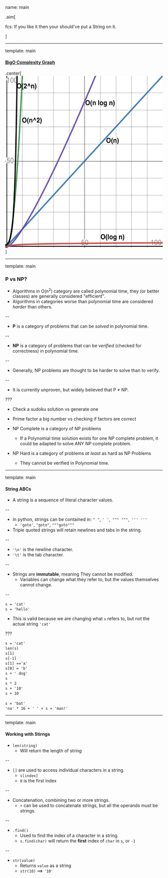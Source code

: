 name: main

.aim[<div>
  fcs: If you like it then your should've put a String on it.
  </div>]

---
template: main

#### [BigO  Complexity Graph](https://www.desmos.com/calculator/qhh3ch612h)

.center[
<img src="img/25_bigo.png" height="550[x]">
]

---
template: main

### P vs NP?
- Algorithms in O(n<sup>2</sup>) category are called polynomial time, they (or better classes) are generally considered "efficient".
- Algorithms in categories worse than polynomial time are considered _harder_ than others.

--
- __P__ is a category of problems that can be _solved_ in polynomial time.

--
- __NP__ is a category of problems that can be _verified_ (checked for correctness) in polynomial time.

--
  - Generally, NP problems are thought to be harder to solve than to verify.

--
- It is currently unproven, but widely believed that P &ne; NP.


???
  - Check a sudoku solution vs generate one
  - Prime factor a big number vs checking if factors are correct

- NP Complete is a category of NP problems
  - If a Polynomial time solution exists for one NP complete problem, it could be adapted to solve ANY NP complete problem.
- NP Hard is a category of problems _at least_ as hard as NP Problems
  - They cannot be verified in Polynomial time.

---
template: main

#### String ABCs
- A string is a sequence of literal character values.

--
- In python, strings can be contained in: `" "`, `' '`,` """ """`,` ''' '''`
  - `'goto'`, `"goto"`, `"""goto"""`
- Triple quoted strings will retain newlines and tabs in the string.

--
- `'\n'` is the newline character.
- `'\t'` is the tab character.

--
- Strings are __immutable__, meaning They cannot be modified.
  - Variables can change what they refer to, but the values themselves cannot change.

--
```
s = 'cat'
s = 'hello'
```
  - This is valid because we are changing what `s` refers to, but not the actual string `'cat'`

???
```
s = 'cat'
len(s)
s[1]
s[-1]
s[1] =='a'
s[0] = 'b'
s + ' dog'
s
s * 2
s + '10'
s + 10

s = 'bat'
'na' * 16 + ' ' + s + 'man!'
```

---
template: main

#### Working with Stirngs
- `len(string)`
  - Will return the length of string

--
- `[]` are used to access individual characters in a string.
  - `s[index]`
  - `0` is the first index

--
- Concatenation, combining two or more strings.
  - `+` can be used to concatenate strings, but all the operands must be strings.

--
- `.find()`
  - Used to find the index of a character in a string.
  - `s.find(char)` will return the __first__ index of `char` in `s`, or `-1`

--
- `str(value)`
  - Returns `value` as a string
  - `str(10)` ==> `'10'`

<!--
```
'a' < 'A'
'abba' < 'b'
'z' < 'A'
'0' < '9'
'0' < 'A'
```
-->
